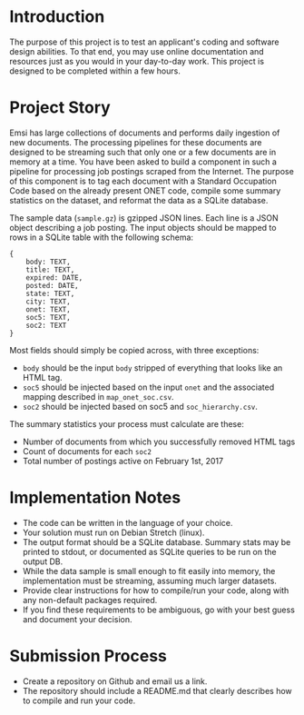 # Introduction
The purpose of this project is to test an applicant's coding and software design abilities.
To that end, you may use online documentation and resources just as you would in your
day-to-day work.  This project is designed to be completed within a few hours.

# Project Story
Emsi has large collections of documents and performs daily ingestion of new documents.
The processing pipelines for these documents are designed to be streaming such that
only one or a few documents are in memory at a time.  You have been asked to build a
component in such a pipeline for processing job postings scraped from the Internet.
The purpose of this component is to tag each document with a Standard Occupation Code
based on the already present ONET code, compile some summary statistics on the
dataset, and reformat the data as a SQLite database.

The sample data (`sample.gz`) is gzipped JSON lines.  Each line is a JSON object describing
a job posting.  The input objects should be mapped to rows in a SQLite table with the following schema:

```
{
    body: TEXT,
    title: TEXT,
    expired: DATE,
    posted: DATE,
    state: TEXT,
    city: TEXT,
    onet: TEXT,
    soc5: TEXT,
    soc2: TEXT
}
```

Most fields should simply be copied across, with three exceptions:
* `body` should be the input `body` stripped of everything that looks like an HTML tag.
* `soc5` should be injected based on the input `onet` and the associated mapping described in `map_onet_soc.csv`.
* `soc2` should be injected based on soc5 and `soc_hierarchy.csv`.

The summary statistics your process must calculate are these:
* Number of documents from which you successfully removed HTML tags
* Count of documents for each `soc2`
* Total number of postings active on February 1st, 2017

# Implementation Notes
* The code can be written in the language of your choice.
* Your solution must run on Debian Stretch (linux).
* The output format should be a SQLite database. Summary stats may be printed to stdout, or documented as SQLite queries to be run on the output DB.
* While the data sample is small enough to fit easily into memory, the implementation must be streaming, assuming much larger datasets.
* Provide clear instructions for how to compile/run your code, along with any non-default packages required.
* If you find these requirements to be ambiguous, go with your best guess and document your decision.

# Submission Process
* Create a repository on Github and email us a link.
* The repository should include a README.md that clearly describes how to compile and run your code.
